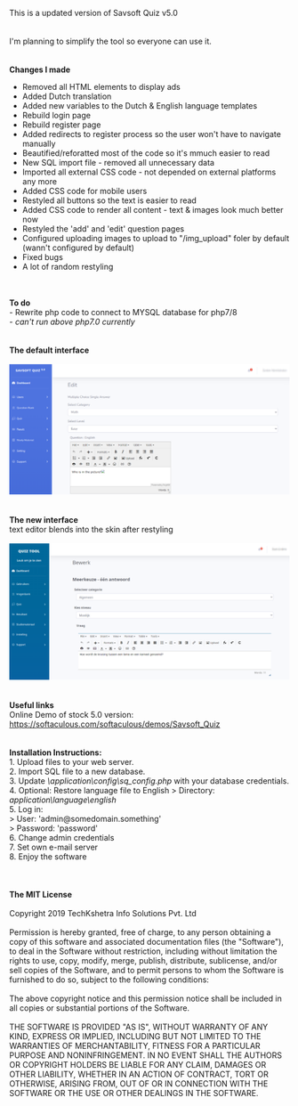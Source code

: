 This is a updated version of Savsoft Quiz v5.0
<br>
<br>
<br>
I'm planning to simplify the tool so everyone can use it.
<br>
<br>
<br>
<strong>Changes I made</strong>
- Removed all HTML elements to display ads
- Added Dutch translation
- Added new variables to the Dutch & English language templates
- Rebuild login page
- Rebuild register page
- Added redirects to register process so the user won't have to navigate manually
- Beautified/reforatted most of the code so it's mmuch easier to read
- New SQL import file - removed all unnecessary data
- Imported all external CSS code - not depended on external platforms any more
- Added CSS code for mobile users
- Restyled all buttons so the text is easier to read
- Added CSS code to render all content - text & images look much better now
- Restyled the 'add' and 'edit' question pages
- Configured uploading images to upload to "/img_upload" foler by default (wann't configured by default)
- Fixed bugs
- A lot of random restyling
<br>
<br>
<strong>To do</strong><br>
- Rewrite php code to connect to MYSQL database for php7/8 <br>
- <i>can't run above php7.0 currently</i>
<br>
<br>
<br>
<strong>The default interface</strong>
<br>
<br>
<img src="/screenshots/screenshotold1.png"></img>
<br>
<br>
<br>
<strong>The new interface</strong>
<br>
text editor blends into the skin after restyling
<br>
<br>
<img src="/screenshots/screenshot1.png"></img>
<br>
<br>
<br>
<strong>Useful links</strong>
<br> 
Online Demo of stock 5.0 version: <a href="https://softaculous.com/softaculous/demos/Savsoft_Quiz" target="onlindedemo">https://softaculous.com/softaculous/demos/Savsoft_Quiz</a> 
<br>
<br> 
<br>
<strong>Installation Instructions:</strong><br>
1. Upload files to your web server.<br>
2. Import SQL file to a new database.<br>
3. Update <i>\application\config\sq_config.php</i> with your database credentials.<br>
4. Optional: Restore language file to English > Directory: <i>application\language\english</i><br>
5. Log in:<br>
>    User: 'admin@somedomain.something'<br>
>    Password: 'password'<br>
6. Change admin credentials<br>
7. Set own e-mail server<br>
8. Enjoy the software<br>
<br>
<br>
<br>
<strong>The MIT License</strong>
<br> 
<br> 
Copyright 2019 TechKshetra Info Solutions Pvt. Ltd
<br> 
<br> 
Permission is hereby granted, free of charge, to any person obtaining a copy of this software and associated documentation files (the "Software"), to deal in the Software without restriction, including without limitation the rights to use, copy, modify, merge, publish, distribute, sublicense, and/or sell copies of the Software, and to permit persons to whom the Software is furnished to do so, subject to the following conditions:
<br>
<br>
The above copyright notice and this permission notice shall be included in all copies or substantial portions of the Software.
<br>
<br>
THE SOFTWARE IS PROVIDED "AS IS", WITHOUT WARRANTY OF ANY KIND, EXPRESS OR IMPLIED, INCLUDING BUT NOT LIMITED TO THE WARRANTIES OF MERCHANTABILITY, FITNESS FOR A PARTICULAR PURPOSE AND NONINFRINGEMENT. IN NO EVENT SHALL THE AUTHORS OR COPYRIGHT HOLDERS BE LIABLE FOR ANY CLAIM, DAMAGES OR OTHER LIABILITY, WHETHER IN AN ACTION OF CONTRACT, TORT OR OTHERWISE, ARISING FROM, OUT OF OR IN CONNECTION WITH THE SOFTWARE OR THE USE OR OTHER DEALINGS IN THE SOFTWARE.
<br>
<br>
<br>
